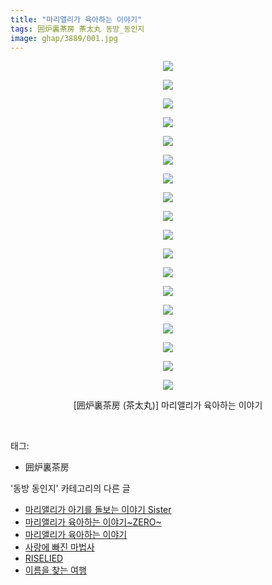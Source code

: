 ```yaml
---
title: "마리앨리가 육아하는 이야기"
tags: 囲炉裏茶房 茶太丸 동방_동인지
image: ghap/3889/001.jpg
---
```

<div class="article">
<p style="text-align: center; clear: none; float: none;"><img src="{{ site.nasurl }}/ghap/3889/001.jpg"/></p>
<p style="text-align: center; clear: none; float: none;"><img src="{{ site.nasurl }}/ghap/3889/002.jpg"/></p>
<p style="text-align: center; clear: none; float: none;"><img src="{{ site.nasurl }}/ghap/3889/003.jpg"/></p>
<p style="text-align: center; clear: none; float: none;"><img src="{{ site.nasurl }}/ghap/3889/004.jpg"/></p>
<p style="text-align: center; clear: none; float: none;"><img src="{{ site.nasurl }}/ghap/3889/005.jpg"/></p>
<p style="text-align: center; clear: none; float: none;"><img src="{{ site.nasurl }}/ghap/3889/006.jpg"/></p>
<p style="text-align: center; clear: none; float: none;"><img src="{{ site.nasurl }}/ghap/3889/007.jpg"/></p>
<p style="text-align: center; clear: none; float: none;"><img src="{{ site.nasurl }}/ghap/3889/008.jpg"/></p>
<p style="text-align: center; clear: none; float: none;"><img src="{{ site.nasurl }}/ghap/3889/009.jpg"/></p>
<p style="text-align: center; clear: none; float: none;"><img src="{{ site.nasurl }}/ghap/3889/010.jpg"/></p>
<p style="text-align: center; clear: none; float: none;"><img src="{{ site.nasurl }}/ghap/3889/011.jpg"/></p>
<p style="text-align: center; clear: none; float: none;"><img src="{{ site.nasurl }}/ghap/3889/012.jpg"/></p>
<p style="text-align: center; clear: none; float: none;"><img src="{{ site.nasurl }}/ghap/3889/013.jpg"/></p>
<p style="text-align: center; clear: none; float: none;"><img src="{{ site.nasurl }}/ghap/3889/014.jpg"/></p>
<p style="text-align: center; clear: none; float: none;"><img src="{{ site.nasurl }}/ghap/3889/015.jpg"/></p>
<p style="text-align: center; clear: none; float: none;"><img src="{{ site.nasurl }}/ghap/3889/016.jpg"/></p>
<p style="text-align: center; clear: none; float: none;"><img src="{{ site.nasurl }}/ghap/3889/017.jpg"/></p>
<p style="text-align: center; clear: none; float: none;"><img src="{{ site.nasurl }}/ghap/3889/018.jpg"/></p>
<p style="text-align: center; clear: none; float: none;">[囲炉裏茶房 (茶太丸)] 마리앨리가 육아하는 이야기</p>
<p><br/></p>
</div><div class="tagTrail">
<p>태그: </p>
<ul>
<li>囲炉裏茶房</li>
</ul>
</div><div class="another">
<p>'동방 동인지' 카테고리의 다른 글</p>
<ul>
<li><a href="/2017-10-22-ghap_3891">마리앨리가 아기를 돌보는 이야기 Sister</a></li>
<li><a href="/2017-10-22-ghap_3890">마리앨리가 육아하는 이야기~ZERO~</a></li>
<li><a href="/2017-10-22-ghap_3889">마리앨리가 육아하는 이야기</a></li>
<li><a href="/2017-10-22-ghap_3888">사랑에 빠진 마법사</a></li>
<li><a href="/2017-10-22-ghap_3887">RISELIED</a></li>
<li><a href="/2017-10-22-ghap_3886">이름을 찾는 여행</a></li>
</ul>
</div><div class="cb_module cb_fluid">
<div class="cb_wrt cb_profile">
</div><!-- commentList close -->
</div>